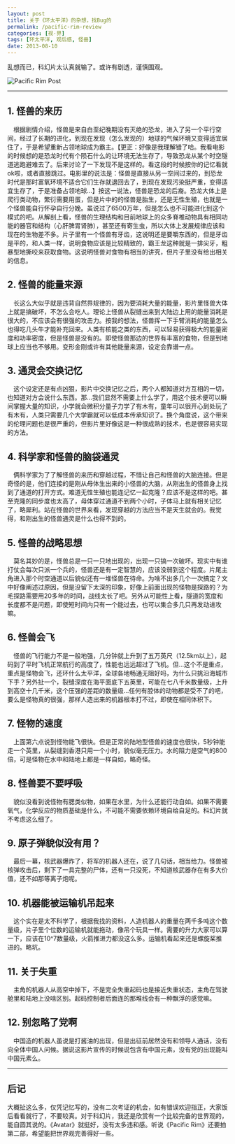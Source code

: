 ```yaml
---
layout: post
title: 关于《环太平洋》的杂想，找Bug的
permalink: /pacific-rim-review
categories: [视·界]
tags: [环太平洋, 观后感, 怪兽]
date: 2013-08-10
--- 
```


<pre>乱想而已，科幻片太认真就输了。或许有剧透，谨慎围观。</pre>

![Pacific Rim Post](http://lanternd.qiniudn.com/Pic4Post/pacific-rim-review/pacificrim-post.jpg?imageView/0/w/619/)

----

## 1. 怪兽的来历

　根据剧情介绍，怪兽是来自白垩纪晚期没有灭绝的恐龙，进入了另一个平行空间，经过了长期的进化，到现在发现（怎么发现的）地球的气候环境又变得适宜居住了，于是希望重新占领地球成为霸主。【更正：好像是我理解错了哈。我看电影的时候想的是恐龙时代有个陨石什么的让环境无法生存了，导致恐龙从某个时空隧道逃跑避难去了。后来讨论了一下发现不是这样的。看这段的时候按你的记忆看就ok啦，或者直接跳过。电影里的说法是：怪兽是直接从另一空间过来的，到恐龙时代是那时富氧环境不适合它们生存就退回去了，到现在发现污染挺严重，变得适宜生存了，于是准备占领地球…】按这一说法，怪兽是恐龙的后裔。恐龙大体上是爬行类动物，繁衍需要用蛋，但是片中的的怪兽是胎生，还是无性生殖，也就是一个怪兽能自行怀孕自行分娩。虽说过了6500万年，但是怎么也不可能进化到这个模式的吧。从解剖上看，怪兽的生理结构和目前地球上的众多脊椎动物具有相同功能的器官和结构（心肝脾胃肾肺），甚至还有寄生虫，所以大体上发展规律应该和现在的生物差不多。片子里有一个怪兽有牙齿，这说明还是要嚼东西的，但是牙齿是平的，和人类一样，说明食物应该是比较精致的，霸王龙这种就是一排尖牙，粗暴型地撕咬来获取食物。这说明怪兽对食物有相当的讲究，但片子里没有给出相关的信息。

## 2. 怪兽的能量来源

　长这么大似乎就是违背自然界规律的，因为要消耗大量的能量，影片里怪兽大体上就是搞破坏，不怎么会吃人。理论上怪兽从裂缝出来到大陆边上用的能量消耗是很大的，不应该会有很强的攻击力。按我的想法，怪兽挥一下手臂消耗的能量怎么也得吃几头牛才能补充回来。人类有核能之类的东西，可以轻易获得极大的能量密度和功率密度，但是怪兽是没有的。即使怪兽那边的世界有丰富的食物，但是到地球上应当也不够用。变形金刚或许有其他能量来源，设定会靠谱一点。
 
## 3. 通灵会交换记忆

　这个设定还是有点凶狠，影片中交换记忆之后，两个人都知道对方互相的一切，也知道对方会说什么东西。那…我们显然不需要上什么学了，用这个技术便可以瞬间掌握大量的知识，小学就会微积分量子力学了有木有，童年可以很开心到处玩了有木有，人类只需要几个大学霸就可以低成本传承知识了。换个角度说，这个带来的伦理问题也是很严重的，但影片里好像这是一种很成熟的技术，也是很容易实现的方法。

## 4. 科学家和怪兽的脑袋通灵

　俩科学家为了了解怪兽的来历和穿越过程，不惜让自己和怪兽的大脑连接。但是奇怪的是，他们连接的是刚从母体生出来的小怪兽的大脑，从刚出生的怪兽身上找到了通道的打开方式。难道无性生殖也能连记忆一起克隆？应该不是这样的吧。甚至克隆的同步度也太高了，母体穿过通道不到两个小时，子体马上就有相关记忆了，略犀利。站在怪兽的世界来看，发现穿越的方法应当不是天生就会的。我觉得，和刚出生的怪兽通灵是什么也得不到的。

## 5. 怪兽的战略思想

　莫名其妙的是，怪兽总是一只一只地出现的，出现一只搞一次破坏。现实中有谁打仗会每次只派一个兵的，怪兽还是有一定智慧的，应该没弱到这个程度。片尾主角进入那个时空通道以后貌似还有一堆怪兽在待命。为啥不出多几个一次搞定？文中好像阐述过原因，但是没留下太深的印象，好像上前面出现的怪物是探路的？为毛探路需要用20多年的时间，战线太长了吧。另外从可能性上看，隧道的宽度和长度都不是问题，即使短时间内只有一个能过去，也可以集合多几只再发动进攻嘛。

## 6. 怪兽会飞

　怪兽的飞行能力不是一般地强，几分钟就上升到了五万英尺（12.5km以上），起码到了平时飞机正常航行的高度了，性能也远远超过了飞机。但…这个不是重点，重点是怪物会飞，还环什么太平洋，全球各地畅通无阻好吗，为什么只挑沿海城市下手？另外扯一个，裂缝深度在海平面底下五英里，可能在七八千米数量级，上升到高空十几千米，这个压强的差距的数量级…任何有腔体的动物都是受不了的吧，要么是怪物真的很强，那样人造出来的机器根本打不过，即使在相同体积下。

## 7. 怪物的速度

　上面第六点说到怪物能飞很快。但是正常的陆地型怪兽的速度也很快，5秒钟能走一个英里，从裂缝到香港只用一个小时，貌似毫无压力。水的阻力是空气的800倍，可是怪物在水中和陆地上都是一样自如，略奇怪。

## 8. 怪兽要不要呼吸

　貌似没看到说怪物有腮类似物，如果在水里，为什么还能行动自如。如果不需要氧气，化学反应的物质基础是什么，不可能不需要依赖环境自给自足的。科幻片就不考虑这么细了。

## 9. 原子弹貌似没有用？

　最后一幕，核武器爆炸了，将军的机器人还在，说了几句话，相当给力。怪兽被核弹攻击后，剩下了一具完整的尸体，还有一只没死，不知道核武器存在有多大价值，还不如那等离子炮呢。

## 10. 机器能被运输机吊起来

　这个实在是太不科学了，根据我找的资料，人造机器人的重量在两千多吨这个数量级，片子里个位数的运输机就能拖动，像吊个玩具一样。需要的升力大家可以算一下，应该在10^7数量级，火箭推进力都没这么多。运输机看起来还是螺旋桨推进的。略坑。

 
## 11. 关于失重

　主角的机器人从高空中掉下，不是完全失重起码也是接近失重状态，主角在驾驶舱里和陆地上没啥区别。起码控制者后面连的那堆线会有一种飘浮的感觉嘛。
 
## 12. 别忽略了党啊

　中国造的机器人虽说是打酱油的出现，但是出征前居然没有和领导人通话，没有向全体中国人问候。据说这影片宣传的时候说包含有中国元素，没有党的出现能叫中国元素么。

----

## 后记

大概扯这么多，仅凭记忆写的，没有二次考证的机会，如有错误欢迎指正，大家饭后看看就行了，不要较真。对于科幻片，我还是欣赏有一个比较完备的世界观的，能自圆其说的。《Avatar》就挺好，没有太多违和感。听说《Pacific Rim》还要拍第二部，希望能把世界观完善得好一些。